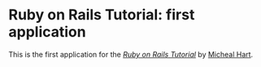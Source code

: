 # Ruby on Rails Tutorial: first application

This is the first application for the
[*Ruby on Rails Tutorial*](http://railstutorial.org/)
by [Micheal Hart](http://michealhart1.com/).